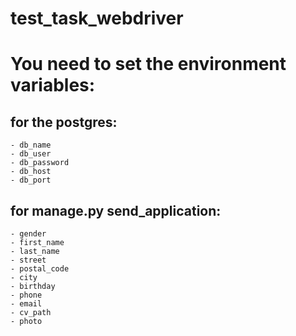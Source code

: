 # test_task_webdriver
# You need to set the environment variables:
  ## for the postgres:
    - db_name
    - db_user
    - db_password
    - db_host
    - db_port
  ## for manage.py send_application:
    - gender
    - first_name
    - last_name
    - street
    - postal_code
    - city
    - birthday
    - phone
    - email
    - cv_path
    - photo

